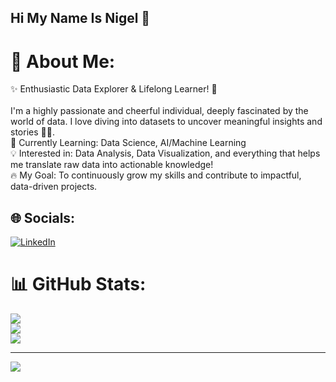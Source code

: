 <!--
**nigelalessan/nigelalessan** is a ✨ _special_ ✨ repository because its `README.md` (this file) appears on your GitHub profile.

Here are some ideas to get you started:

- 🔭 I’m currently working on ...
- 🌱 I’m currently learning ...
- 👯 I’m looking to collaborate on ...
- 🤔 I’m looking for help with ...
- 💬 Ask me about ...
- 📫 How to reach me: ...
- 😄 Pronouns: ...
- ⚡ Fun fact: ...
-->
## Hi My Name Is Nigel 👋

# 💫 About Me:
✨ Enthusiastic Data Explorer & Lifelong Learner! 🚀<br><br>
I'm a highly passionate and cheerful individual, deeply fascinated by the world of data. I love diving into datasets to uncover meaningful insights and stories 🕵️‍♀️.<br>
🧠 Currently Learning: Data Science, AI/Machine Learning<br>
💡 Interested in: Data Analysis, Data Visualization, and everything that helps me translate raw data into actionable knowledge!<br>
🔥 My Goal: To continuously grow my skills and contribute to impactful, data-driven projects.


## 🌐 Socials:
[![LinkedIn](https://img.shields.io/badge/LinkedIn-%230077B5.svg?logo=linkedin&logoColor=white)](https://linkedin.com/in/https://www.linkedin.com/in/nigelalessan) 
# 📊 GitHub Stats:
![](https://github-readme-stats.vercel.app/api?username=nigelalessan&theme=dark&hide_border=false&include_all_commits=false&count_private=false)<br/>
![](https://nirzak-streak-stats.vercel.app/?user=nigelalessan&theme=dark&hide_border=false)<br/>
![](https://github-readme-stats.vercel.app/api/top-langs/?username=nigelalessan&theme=dark&hide_border=false&include_all_commits=false&count_private=false&layout=compact)

---
[![](https://visitcount.itsvg.in/api?id=nigelalessan&icon=0&color=0)](https://visitcount.itsvg.in)

<!-- Proudly created with GPRM ( https://gprm.itsvg.in ) -->
